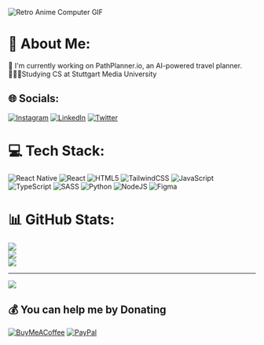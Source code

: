 ![Retro Anime Computer GIF](https://media0.giphy.com/media/323ZMyEWEqmhq5ZpTB/giphy.gif)

# 💫 About Me:
🔭 I'm currently working on PathPlanner.io, an AI-powered travel planner. <br>
👨🏿‍🎓Studying CS at Stuttgart Media University



## 🌐 Socials:
[![Instagram](https://img.shields.io/badge/Instagram-%23E4405F.svg?logo=Instagram&logoColor=white)](https://instagram.com/brandonagil) [![LinkedIn](https://img.shields.io/badge/LinkedIn-%230077B5.svg?logo=linkedin&logoColor=white)](https://linkedin.com/in/brandonagil) [![Twitter](https://img.shields.io/badge/Twitter-%231DA1F2.svg?logo=Twitter&logoColor=white)](https://twitter.com/brandonagil) 

# 💻 Tech Stack:
![React Native](https://img.shields.io/badge/react_native-%2320232a.svg?style=for-the-badge&logo=react&logoColor=%2361DAFB) ![React](https://img.shields.io/badge/react-%2320232a.svg?style=for-the-badge&logo=react&logoColor=%2361DAFB) ![HTML5](https://img.shields.io/badge/html5-%23E34F26.svg?style=for-the-badge&logo=html5&logoColor=white) ![TailwindCSS](https://img.shields.io/badge/tailwindcss-%2338B2AC.svg?style=for-the-badge&logo=tailwind-css&logoColor=white) ![JavaScript](https://img.shields.io/badge/javascript-%23323330.svg?style=for-the-badge&logo=javascript&logoColor=%23F7DF1E) ![TypeScript](https://img.shields.io/badge/typescript-%23007ACC.svg?style=for-the-badge&logo=typescript&logoColor=white) ![SASS](https://img.shields.io/badge/SASS-hotpink.svg?style=for-the-badge&logo=SASS&logoColor=white) ![Python](https://img.shields.io/badge/python-3670A0?style=for-the-badge&logo=python&logoColor=ffdd54) ![NodeJS](https://img.shields.io/badge/node.js-6DA55F?style=for-the-badge&logo=node.js&logoColor=white) 	![Figma](https://img.shields.io/badge/figma-%23F24E1E.svg?style=for-the-badge&logo=figma&logoColor=white)
# 📊 GitHub Stats:
![](https://github-readme-stats.vercel.app/api?username=Brandonagil&theme=calm&hide_border=false&include_all_commits=false&count_private=true)<br/>
![](https://github-readme-streak-stats.herokuapp.com/?user=Brandonagil&theme=calm&hide_border=false)<br/>
![](https://github-readme-stats.vercel.app/api/top-langs/?username=Brandonagil&theme=calm&hide_border=false&include_all_commits=false&count_private=true&layout=compact)

---
[![](https://visitcount.itsvg.in/api?id=Brandonagil&icon=0&color=0)](https://visitcount.itsvg.in)

  ## 💰 You can help me by Donating
  [![BuyMeACoffee](https://img.shields.io/badge/Buy%20Me%20a%20Coffee-ffdd00?style=for-the-badge&logo=buy-me-a-coffee&logoColor=black)](https://buymeacoffee.com/brandonagil) [![PayPal](https://img.shields.io/badge/PayPal-00457C?style=for-the-badge&logo=paypal&logoColor=white)](https://paypal.me/brandonagil) 

  

